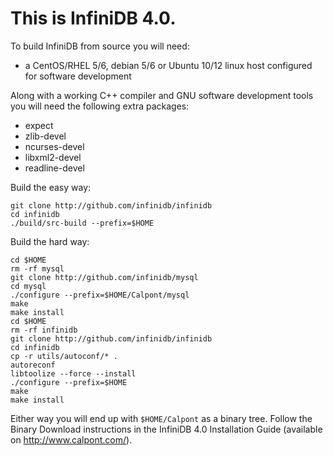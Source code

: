 This is InfiniDB 4.0.
=====================

To build InfiniDB from source you will need:

  * a CentOS/RHEL 5/6, debian 5/6 or Ubuntu 10/12 linux host configured for software development

Along with a working C++ compiler and GNU software development tools you will need the following extra packages:

  * expect
  * zlib-devel
  * ncurses-devel
  * libxml2-devel
  * readline-devel

Build the easy way:

    git clone http://github.com/infinidb/infinidb
    cd infinidb
    ./build/src-build --prefix=$HOME

Build the hard way:

    cd $HOME
    rm -rf mysql
    git clone http://github.com/infinidb/mysql
    cd mysql
    ./configure --prefix=$HOME/Calpont/mysql
    make
    make install
    cd $HOME
    rm -rf infinidb
    git clone http://github.com/infinidb/infinidb
    cd infinidb
    cp -r utils/autoconf/* .
    autoreconf
    libtoolize --force --install
    ./configure --prefix=$HOME
    make
    make install
    
Either way you will end up with `$HOME/Calpont` as a binary tree. Follow the Binary Download
instructions in the InfiniDB 4.0 Installation Guide (available on http://www.calpont.com/).
